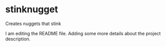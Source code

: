 # stinknugget
Creates nuggets that stink

I am editing the README file. Adding some more details about the project description.
